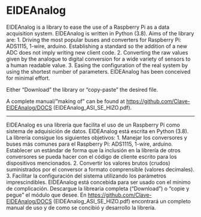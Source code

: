 # EIDEAnalog


EIDEAnalog is a library to ease the use of a Raspberry Pi as a data acquisition system. EIDEAnalog is written in Python (3.8).
Aims of the library are:
    1. Driving the most popular buses and converters for Raspberry Pi: ADS1115, 1-wire, arduino. Establishing a standard so the addition of a new ADC does not imply writing new client code.
    2. Converting the raw values given by the analogue to digital conversion for a wide variety of sensors to a human readable value.
    3. Easing the configuration of the real system by using the shortest number of parameters.
EIDEAnalog has been conceived for minimal effort. 

Either “Download” the library or “copy-paste” the desired file.

A complete manual/”making of” can be found at https://github.com/Clave-EIDEAnalog/DOCS (EIDEAnalog_ASI_SE_HIZO.pdf).


_______________________________________________________________________________________________________________________


EIDEAnalog es una librería que facilita el uso de un Raspberry Pi como sistema de adquisición de datos. EIDEAnalog está escrita en Python (3.8).
La librería consigue los siguientes objetivos:
    1. Manejar los conversores y buses más comunes para el Raspberry Pi: ADS1115, 1-wire, arduino. Establecer un estándar de forma que la inclusión en la librería de otros conversores se pueda hacer con el código de cliente escrito para los dispositivos mencionados.
    2. Convertir los valores brutos (crudos) suministrados por el conversor a formato comprensible (valores decimales).
    3. Facilitar la configuración del sistema utilizando los parámetros imprescindibles.
EIDEAnalog está concebida para ser usado con el mínimo de complicación.
Descargue la librearia completa (“Download”) o “copie y pegue” el módulo que desee.
En https://github.com/Clave-EIDEAnalog/DOCS (EIDEAnalog_ASI_SE_HIZO.pdf) encontrará un completo manual de uso y de como se concibió y desarrollo la librería.

